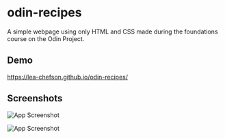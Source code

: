 
# odin-recipes

A simple webpage using only HTML and CSS made during the foundations course on the Odin Project.


## Demo

https://lea-chefson.github.io/odin-recipes/


## Screenshots

![App Screenshot](https://i.ibb.co/x2GY3XG/screencapture-127-0-0-1-5500-odin-recipes-index-html-2023-03-31-03-32-51.png)

![App Screenshot](https://i.ibb.co/wpfhknD/screencapture-127-0-0-1-5500-odin-recipes-recipes-pad-see-ew-html-2023-04-02-01-27-05.png)


